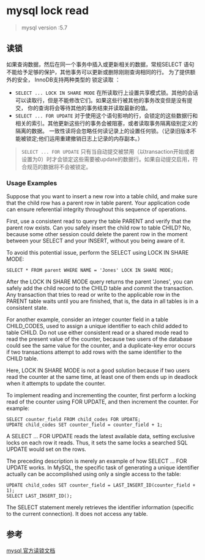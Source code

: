 # mysql lock read

> mysql version :5.7

## 读锁

如果查询数据，然后在同一个事务中插入或更新相关的数据，常规SELECT 语句不能给予足够的保护，其他事务可以更新或删除刚刚查询相同的行。
为了提供额外的安全， InnoDB支持两种类型的 锁定读取 ：

+ `SELECT ... LOCK IN SHARE MODE` 在所读取行上设置共享模式锁。其他的会话可以读取行，但是不能修改它们。如果这些行被其他的事务改变但是没有提交，
你的查询将会等待其他的事务结束并读取最新的值。
+  `SELECT ... FOR UPDATE` 对于使用这个语句影响的行，会锁定的这些数据行和相关的索引。其他更新这些行的事务会被阻塞，或者读取事务隔离级别定义的隔离的数据。
一致性读将会忽略任何读记录上的设置任何锁。（记录旧版本不能被锁定;他们运用重建撤销日志上记录的内存副本。）

> `SELECT ... FOR UPDATE` 只有当自动提交被禁用（以transaction开始或者设置为0）时才会锁定这些需要被update的数据行。如果自动提交启用，符合规范的数据将不会被锁定。

### Usage Examples

Suppose that you want to insert a new row into a table child, and make sure that the child row has a parent row in table parent. Your application code can ensure referential integrity throughout this sequence of operations.

First, use a consistent read to query the table PARENT and verify that the parent row exists. Can you safely insert the child row to table CHILD? No, because some other session could delete the parent row in the moment between your SELECT and your INSERT, without you being aware of it.

To avoid this potential issue, perform the SELECT using LOCK IN SHARE MODE:
```
SELECT * FROM parent WHERE NAME = 'Jones' LOCK IN SHARE MODE;
```
After the LOCK IN SHARE MODE query returns the parent 'Jones', you can safely add the child record to the CHILD table and commit the transaction. Any transaction that tries to read or write to the applicable row in the PARENT table waits until you are finished, that is, the data in all tables is in a consistent state.

For another example, consider an integer counter field in a table CHILD_CODES, used to assign a unique identifier to each child added to table CHILD. Do not use either consistent read or a shared mode read to read the present value of the counter, because two users of the database could see the same value for the counter, and a duplicate-key error occurs if two transactions attempt to add rows with the same identifier to the CHILD table.

Here, LOCK IN SHARE MODE is not a good solution because if two users read the counter at the same time, at least one of them ends up in deadlock when it attempts to update the counter.

To implement reading and incrementing the counter, first perform a locking read of the counter using FOR UPDATE, and then increment the counter. For example:
```
SELECT counter_field FROM child_codes FOR UPDATE;
UPDATE child_codes SET counter_field = counter_field + 1;
```
A SELECT ... FOR UPDATE reads the latest available data, setting exclusive locks on each row it reads. Thus, it sets the same locks a searched SQL UPDATE would set on the rows.

The preceding description is merely an example of how SELECT ... FOR UPDATE works. In MySQL, the specific task of generating a unique identifier actually can be accomplished using only a single access to the table:
```
UPDATE child_codes SET counter_field = LAST_INSERT_ID(counter_field + 1);
SELECT LAST_INSERT_ID();
```
The SELECT statement merely retrieves the identifier information (specific to the current connection). It does not access any table.



























## 参考
[mysql 官方读锁文档](http://dev.mysql.com/doc/refman/5.7/en/innodb-locking-reads.html)